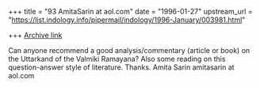 +++
title = "93 AmitaSarin at aol.com"
date = "1996-01-27"
upstream_url = "https://list.indology.info/pipermail/indology/1996-January/003981.html"

+++
[Archive link](https://list.indology.info/pipermail/indology/1996-January/003981.html)

Can anyone recommend a good analysis/commentary (article or book) on the
Uttarkand of the Valmiki Ramayana?  Also some reading on this question-answer
style of literature.  Thanks.
Amita Sarin
amitasarin at aol.com





